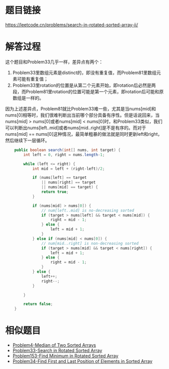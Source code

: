 # 题目链接
https://leetcode.cn/problems/search-in-rotated-sorted-array-ii/

# 解答过程
这个题目和Problem33几乎一样，差异点有两个：
1. Problem33里数组元素是distinct的，即没有重复值，而Problem81里数组元素可能有重复值；
2. Problem33里rotation的位置是从第二个元素开始，即rotation后必然是两段，而Problem81里rotation的位置可能是第一个元素，即rotation后可能和原数组是一样的。

因为上述差异点，Problem81就比Problem33难一些，尤其是当nums[mid]和nums[0]相等时，我们很难判断出当前哪个部分具备有序性。但是话说回来，当nums[mid] > nums[0]或者nums[mid] < nums[0]时，和Problem33类似，我们可以判断出nums[left..mid]或者nums[mid..right]是不是有序的。而对于nums[mid] == nums[0]这种情况，最简单粗暴的做法就是同时更新left和right，然后继续下一层循环。

```java
	public boolean search(int[] nums, int target) {
		int left = 0, right = nums.length-1;

		while (left <= right) {
			int mid = left + (right-left)/2;

			if (nums[left] == target
				|| nums[right] == target
				|| nums[mid] == target) {
				return true;
			}

			if (nums[mid] > nums[0]) {
				// num[left..mid] is no-decreasing sorted
				if (target > nums[left] && target < nums[mid]) {
					right = mid - 1;
				} else {
					left = mid + 1;
				}
			} else if (nums[mid] < nums[0]) {
				// num[mid..right] is non-decreasing sorted
				if (target > nums[mid] && target < nums[right]) {
					left = mid + 1;
				} else {
					right = mid - 1;
				}
			} else {
				left++;
				right--;
			}

		}

		return false;
	}
```

# 相似题目
- [Problem4-Median of Two Sorted Arrays](2022-11-07-leetcode-problem-4.md)
- [Problem33-Search in Rotated Sorted Array](2022-01-04-leetcode-problem-33.md)
- [Problem153-Find Minimum in Rotated Sorted Array](2021-12-09-leetcode-problem-153.md)
- [Problem34-Find First and Last Position of Elements in Sorted Array](2021-11-25-leetcode-problem-34.md)